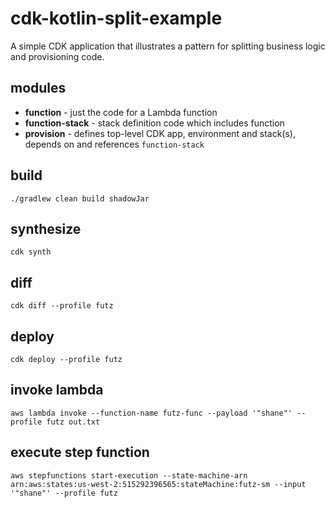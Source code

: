 
# cdk-kotlin-split-example

A simple CDK application that illustrates a pattern for splitting business logic and provisioning code.

## modules

- **function** - just the code for a Lambda function
- **function-stack** - stack definition code which includes function
- **provision** - defines top-level CDK app, environment and stack(s), depends on and references `function-stack`


## build

    ./gradlew clean build shadowJar
        

## synthesize

    cdk synth
        

## diff

    cdk diff --profile futz


## deploy

    cdk deploy --profile futz
    
        
## invoke lambda

    aws lambda invoke --function-name futz-func --payload '"shane"' --profile futz out.txt      
    
    
## execute step function

    aws stepfunctions start-execution --state-machine-arn arn:aws:states:us-west-2:515292396565:stateMachine:futz-sm --input '"shane"' --profile futz    